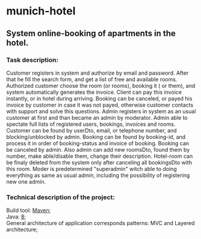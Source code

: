 # munich-hotel

## System online-booking of apartments in the hotel.

### Task description:
   Customer registers in system and authorize by email and password. After that he fill the search form, and get a list of free and available rooms. Authorized customer choose the room (or rooms),  booking it ( or them), and system automatically generates  the invoice. Client can pay this invoice instantly, or in hotel during arriving. Booking can be canceled, or payed his invoice by customer in case it was not payed, otherwise customer contacts with support and solve this questions.
   Admin registers in system as an usual customer at first and than became an admin by moderator. Admin able to spectate full lists of registered users, bookings, invoices and rooms. Customer can be found  by userDto, email, or telephone number, and blocking/unblocked by admin. Booking can be found by booking-id, and process it in order of booking-status and invoice of booking. Booking can be canceled by admin. Also admin can add new roomsDto, found them by number, make able/disable them, change their description. Hotel-room can be finaly deleted from the system only after canceling all bookingsDto with this room.
   Moder is predetermined "superadmin" witch able to doing everything as same as usual admin, including the possibility of registering new one admin.

### Technical description of the project:
Build tool: [Maven](http://maven.apache.org/); <br>
Java: [8](https://javaee.github.io/javaee-spec/javadocs/); <br>
General architecture of application corresponds patterns: MVC and Layered architecture; <br>
